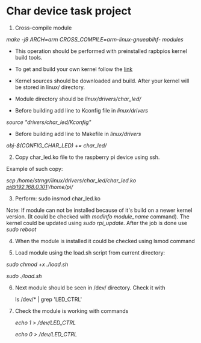 # Char device task project 

1. Cross-compile module

*make -j9 ARCH=arm CROSS_COMPILE=arm-linux-gnueabihf- modules*

- This operation should be performed with preinstalled rapbpios kernel build tools.
- To get and build your own kernel follow the [link](https://www.raspberrypi.org/documentation/computers/linux_kernel.html)
- Kernel sources should be downloaded and build. After your kernel will be stored in linux/ directory.

- Module directory should be *linux/drivers/char_led/*

- Before building add line to Kconfig file in *linux/drivers* 

*source "drivers/char_led/Kconfig"*
- Before building add line to Makefile in *linux/drivers*

*obj-$(CONFIG_CHAR_LED)  += char_led/*

2. Copy char_led.ko file to the raspberry pi device using ssh.

Example of such copy:

*scp /home/strngr/linux/drivers/char_led/char_led.ko pi@192.168.0.101:/home/pi/*

3. Perform: sudo insmod char_led.ko

Note: If module can not be installed because of it's build on a newer kernel version. (It could be checked with *modinfo module_name* command). The kernel could be updated using *sudo rpi_update*. After the job is done use *sudo reboot*

4. When the module is installed it could be checked using lsmod command

5. Load module using the load.sh script
from current directory:

*sudo chmod +x ./load.sh*

*sudo ./load.sh*

6. Next module should be seen in /dev/ directory. Check it with 

	ls /dev/* | grep 'LED_CTRL'

7. Check the module is working with commands

    *echo 1 > /dev/LED_CTRL*
    
    *echo 0 > /dev/LED_CTRL*

